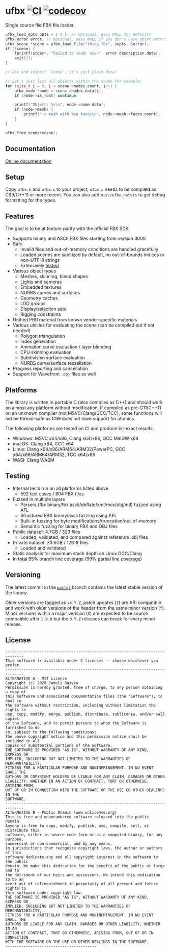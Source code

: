 # ufbx [![CI](https://github.com/bqqbarbhg/ufbx/actions/workflows/ci.yml/badge.svg)](https://github.com/bqqbarbhg/ufbx/actions/workflows/ci.yml) [![codecov](https://codecov.io/gh/ufbx/ufbx/branch/master/graph/badge.svg)](https://codecov.io/gh/ufbx/ufbx)

Single source file FBX file loader.

```cpp
ufbx_load_opts opts = { 0 }; // Optional, pass NULL for defaults
ufbx_error error; // Optional, pass NULL if you don't care about errors
ufbx_scene *scene = ufbx_load_file("thing.fbx", &opts, &error);
if (!scene) {
    fprintf(stderr, "Failed to load: %s\n", error.description.data);
    exit(1);
}

// Use and inspect `scene`, it's just plain data!

// Let's just list all objects within the scene for example:
for (size_t i = 0; i < scene->nodes.count; i++) {
    ufbx_node *node = scene->nodes.data[i];
    if (node->is_root) continue;

    printf("Object: %s\n", node->name.data);
    if (node->mesh) {
        printf("-> mesh with %zu faces\n", node->mesh->faces.count);
    }
}

ufbx_free_scene(scene);
```

## Documentation

[Online documentation](https://ufbx.github.io/)

## Setup

Copy `ufbx.h` and `ufbx.c` to your project, `ufbx.c` needs to be compiled as
C99/C++11 or more recent. You can also add `misc/ufbx.natvis` to get debug
formatting for the types.

## Features

The goal is to be at feature parity with the official FBX SDK.

* Supports binary and ASCII FBX files starting from version 3000
* Safe
  * Invalid files and out-of-memory conditions are handled gracefully
  * Loaded scenes are sanitized by default, no out-of-bounds indices or non-UTF-8 strings
  * Extensively [tested](#testing)
* Various object types
  * Meshes, skinning, blend shapes
  * Lights and cameras
  * Embedded textures
  * NURBS curves and surfaces
  * Geometry caches
  * LOD groups
  * Display/selection sets
  * Rigging constraints
* Unified PBR material from known vendor-specific materials
* Various utilities for evaluating the scene (can be compiled out if not needed)
  * Polygon triangulation
  * Index generation
  * Animation curve evaluation / layer blending
  * CPU skinning evaluation
  * Subdivision surface evaluation
  * NURBS curve/surface tessellation
* Progress reporting and cancellation
* Support for Wavefront `.obj` files as well

## Platforms

The library is written in portable C (also compiles as C++) and should work on
almost any platform without modification. If compiled as pre-C11/C++11 on an
unknown compiler (not MSVC/Clang/GCC/TCC), some functions will not be
thread-safe as C99 does not have support for atomics.

The following platforms are tested on CI and produce bit-exact results:

* Windows: MSVC x64/x86, Clang x64/x86, GCC MinGW x64
* macOS: Clang x64, GCC x64
* Linux: Clang x64/x86/ARM64/ARM32/PowerPC, GCC x64/x86/ARM64/ARM32, TCC x64/x86
* WASI: Clang WASM

## Testing

* Internal tests run on all platforms listed above
  * 592 test cases / 604 FBX files
* Fuzzed in multiple layers
  * Parsers (fbx binary/fbx ascii/deflate/xml/mcx/obj/mtl) fuzzed using AFL
  * Structured FBX binary/ascii fuzzing using AFL
  * Built-in fuzzing for byte modifications/truncation/out-of-memory
  * Semantic fuzzing for binary FBX and OBJ files
* Public dataset: 4.7GB / 323 files
  * Loaded, validated, and compared against reference .obj files
* Private dataset: 33.6GB / 12618 files
  * Loaded and validated
* Static analysis for maximum stack depth on Linux GCC/Clang
* In total 95% branch line coverage (99% partial line coverage)

## Versioning

The latest commit in the [`master`](https://github.com/ufbx/ufbx/tree/master)
branch contains the latest stable version of the library.

Older versions are tagged as `vX.Y.Z`, patch updates (`Z`) are ABI compatible
and work with older versions of the header from the same minor version (`Y`).
Minor versions within a major verision (`X`) are expected to be source
compatible after `1.0.0` but the `0.Y.Z` releases can break for every minor
release.

## License

```
------------------------------------------------------------------------------
This software is available under 2 licenses -- choose whichever you prefer.
------------------------------------------------------------------------------
ALTERNATIVE A - MIT License
Copyright (c) 2020 Samuli Raivio
Permission is hereby granted, free of charge, to any person obtaining a copy of
this software and associated documentation files (the "Software"), to deal in
the Software without restriction, including without limitation the rights to
use, copy, modify, merge, publish, distribute, sublicense, and/or sell copies
of the Software, and to permit persons to whom the Software is furnished to do
so, subject to the following conditions:
The above copyright notice and this permission notice shall be included in all
copies or substantial portions of the Software.
THE SOFTWARE IS PROVIDED "AS IS", WITHOUT WARRANTY OF ANY KIND, EXPRESS OR
IMPLIED, INCLUDING BUT NOT LIMITED TO THE WARRANTIES OF MERCHANTABILITY,
FITNESS FOR A PARTICULAR PURPOSE AND NONINFRINGEMENT. IN NO EVENT SHALL THE
AUTHORS OR COPYRIGHT HOLDERS BE LIABLE FOR ANY CLAIM, DAMAGES OR OTHER
LIABILITY, WHETHER IN AN ACTION OF CONTRACT, TORT OR OTHERWISE, ARISING FROM,
OUT OF OR IN CONNECTION WITH THE SOFTWARE OR THE USE OR OTHER DEALINGS IN THE
SOFTWARE.
------------------------------------------------------------------------------
ALTERNATIVE B - Public Domain (www.unlicense.org)
This is free and unencumbered software released into the public domain.
Anyone is free to copy, modify, publish, use, compile, sell, or distribute this
software, either in source code form or as a compiled binary, for any purpose,
commercial or non-commercial, and by any means.
In jurisdictions that recognize copyright laws, the author or authors of this
software dedicate any and all copyright interest in the software to the public
domain. We make this dedication for the benefit of the public at large and to
the detriment of our heirs and successors. We intend this dedication to be an
overt act of relinquishment in perpetuity of all present and future rights to
this software under copyright law.
THE SOFTWARE IS PROVIDED "AS IS", WITHOUT WARRANTY OF ANY KIND, EXPRESS OR
IMPLIED, INCLUDING BUT NOT LIMITED TO THE WARRANTIES OF MERCHANTABILITY,
FITNESS FOR A PARTICULAR PURPOSE AND NONINFRINGEMENT. IN NO EVENT SHALL THE
AUTHORS BE LIABLE FOR ANY CLAIM, DAMAGES OR OTHER LIABILITY, WHETHER IN AN
ACTION OF CONTRACT, TORT OR OTHERWISE, ARISING FROM, OUT OF OR IN CONNECTION
WITH THE SOFTWARE OR THE USE OR OTHER DEALINGS IN THE SOFTWARE.
----------------------------------------
```
